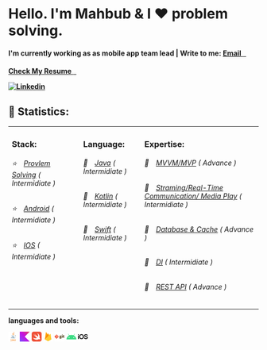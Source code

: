 
<h1>Hello. I'm Mahbub & I ❤️ problem solving.</h1>
<h4>
  I'm currently working as as mobile app team lead | 
  Write to me: <a href="mailto:mahbubmridha07@gmail.com">Email <img />
 &nbsp;<p align="center">
  <h4>
  <a href="https://mahbub-rahman07.github.io/resume/">Check My Resume <img />
 &nbsp;<p align="center">
      
[![Linkedin](https://img.shields.io/badge/linked-in-369?style=flat-square&logo=linkedin&logoColor=white&color=blue)](https://www.linkedin.com/in/md-mahbubur-rahman07&color=blue) 
</p>
<h2>📝 Statistics: </h2>
<table>
  <tr>
    <td valign="top">
      <h3>Stack: </h3>
      <h6>⭐️&emsp;<a href="https://github.com/feschenko?tab=repositories&q=&type=&language=programming">Provlem Solving</a> ( Intermidiate )</h6>
      <h6>⭐️&emsp;<a href="https://github.com/feschenko?tab=repositories&q=&type=&language=swift">Android</a> ( Intermidiate )</h6>
      <h6>⭐️&emsp;<a href="https://github.com/feschenko?tab=repositories&q=&type=&language=swift">IOS</a> ( Intermidiate )</h6>
      </td>
    <td valign="top">
      <h3>Language: </h3>
      <h6>📗&emsp;<a href="https://github.com/feschenko?tab=repositories&q=&type=&language=swift">Java</a> ( Intermidiate )</h6>
      <h6>📗&emsp;<a href="https://github.com/feschenko?tab=repositories&q=&type=&language=swift">Kotlin</a> ( Intermidiate )</h6>
      <h6>📗&emsp;<a href="https://github.com/feschenko?tab=repositories&q=&type=&language=swift">Swift</a> ( Intermidiate )</h6>
      </td>
      <td valign="top">
      <h3>Expertise: </h3>
       <h6>📔&emsp;<a href="https://github.com/feschenko?tab=repositories&q=&type=&language=mvvm">MVVM/MVP</a> ( Advance )</h6>
      <h6>📔&emsp;<a href="https://github.com/feschenko?tab=repositories&q=&type=&language=media">Straming/Real-Time Communication/ Media Play</a> ( Intermidiate )</h6>
        <h6>📔&emsp;<a href="https://github.com/feschenko?tab=repositories&q=&type=&language=database">Database & Cache</a> ( Advance )</h6>
         <h6>📔&emsp;<a href="https://github.com/feschenko?tab=repositories&q=&type=&language=di">DI</a> ( Intermidiate )</h6>
         <h6>📔&emsp;<a href="https://github.com/feschenko?tab=repositories&q=&type=&language=rest">REST API</a> ( Advance )</h6>
      </td>
  </tr>
</table>

  **languages and tools:**  
  
<code><img height="20" src="https://raw.githubusercontent.com/github/explore/80688e429a7d4ef2fca1e82350fe8e3517d3494d/topics/java/java.png"></code>
<code><img height="20" src="https://raw.githubusercontent.com/github/explore/80688e429a7d4ef2fca1e82350fe8e3517d3494d/topics/kotlin/kotlin.png"></code>
<code><img height="20" src="https://raw.githubusercontent.com/github/explore/80688e429a7d4ef2fca1e82350fe8e3517d3494d/topics/swift/swift.png"></code>
<code><img height="20" src="https://raw.githubusercontent.com/github/explore/80688e429a7d4ef2fca1e82350fe8e3517d3494d/topics/firebase/firebase.png"></code>
<code><img height="20" src="https://raw.githubusercontent.com/github/explore/80688e429a7d4ef2fca1e82350fe8e3517d3494d/topics/git/git.png"></code>
<code><img height="20" src="https://raw.githubusercontent.com/github/explore/80688e429a7d4ef2fca1e82350fe8e3517d3494d/topics/android/android.png"></code> <code><img height="20" src="https://raw.githubusercontent.com/github/explore/80688e429a7d4ef2fca1e82350fe8e3517d3494d/topics/ios/ios.png"></code>
<!---
mahbub-rahman07/mahbub-rahman07 is a ✨ special ✨ repository because its `README.md` (this file) appears on your GitHub profile.
You can click the Preview link to take a look at your changes.
--->
